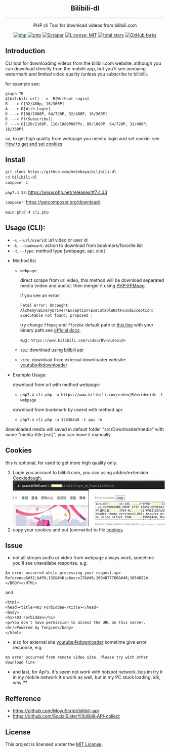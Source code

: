 <div align="center">
    <h2>Bilibili-dl</h2>

---

PHP cli Tool for download videos from bilibili.com

[![php](https://img.shields.io/badge/php-7.4.33-purple?logo=php&logoColor=white)](https://www.php.net/releases/#7.4.33)
[![php](https://img.shields.io/badge/bilibili-api-orange?logo=Fireship&logoColor=white)](https://github.com/MoyuScript/bilibili-api)
[![Scraper](https://img.shields.io/badge/page-scrapper-blue?logo=strapi&logoColor=blue)](#)
[![License: MIT](https://img.shields.io/badge/License-MIT-red.svg?logo=github)](https://opensource.org/licenses/MIT)
[![total stars](https://img.shields.io/github/stars/motebaya/bilibili-dl.svg?style=social)](https://github.com/motebaya/Picuki/stargazers)
[![GitHub forks](https://img.shields.io/github/forks/motebaya/bilibili-dl.svg?style=social)](https://github.com/motebaya/Picuki/network/members)

</div>

## Introduction

CLI tool for downloading videos from the bilibili.com website. although you can download directly from the mobile app, but you'il see annoying watermark and limited video quality (unless you subscribe to bilibili).

for example see:

```mermaid
graph TB
A[bilibili url] -->  B[Without Login]
B ---> C[32/480p, 16/360P]
A ---> D[With Login]
D ---> E[80/1080P, 64/720P, 32/480P, 16/360P]
D ---> F((Subscribe))
F ---> G[120/2160P, 116/1080P60FPs, 80/1080P, 64/720P, 32/480P, 16/360P]

```

so, to get high quality from webpage you need a login and set cookie. see [How to get and set cookies](#Cookies)

## Install

```bash
git clone https://github.com/motebaya/bilibili-dl
cd bilibili-dl
composer i
```

`php7.4.33`: https://www.php.net/releases/#7.4.33

`composer`: https://getcomposer.org/download/

`main`: `php7.4 cli.php`

## Usage (CLI):

- `-u`,`--url/userid`: url video or user id
- `-b`, `--bookmark`: action to download from bookmark/favorite list
- `-t`, `--type`: method type [webpage, api, site]

* Method list

  - `webpage`:

    direct scrape from url video,
    this method will be download separated media (video and audio).
    then merger it using [PHP-FFMpeg](https://github.com/PHP-FFMpeg/PHP-FFMpeg)

    if you see an error:

    ```
    Fatal error: Uncaught Alchemy\BinaryDriver\Exception\ExecutableNotFoundException: Executable not found, proposed :
    ```

    try change `ffmpeg` and `ffprobe` default path to [this line](src/Downloader/Merger.php#L24) with your binary path.see [official docs](https://github.com/PHP-FFMpeg/PHP-FFMpeg#documentation).

    e.g : `https://www.bilibili.com/video/BV<videoid>`

  - `api`: download using [bilibili api](https://socialsisteryi.github.io/bilibili-API-collect/)

  - `site`: download from external downloader website: [youtube4kdownloader](https://youtube4kdownloader.com/)

- Example Usage:

  download from url with method webpage:

  - `php7.4 cli.php -u https://www.bilibili.com/video/BV<videoid> -t webpage`

  download from bookmark by userid with method api:

  - `php7.4 cli.php -u 32638440 -t api -b`

downloaded media will saved in default folder "src/Downloader/media" with name "media-title.[ext]", you can move it manually.

## Cookies

this is optional, for used to get more high quality only.

1. Login you account to bilibili.com, you can using addon/extension [Cookiedough](https://chrome.google.com/webstore/detail/cookiedough/hacigcgfiefikmkmmmncaiaijoffndpl).
   ![example](src/Images/cookies-get-example.png)
2. copy your cookies and put (overwrite) to file [cookies](cookies)

## Issue

- not all stream audio or video from webpage always work, sometime you'il see unavailabe response. e.g:

```<HTML><HEAD><TITLE>Error</TITLE></HEAD><BODY>
An error occurred while processing your request.<p>
Reference&#32;&#35;132&#46;e6eece17&#46;1694877766&#46;1654822b
</BODY></HTML>
```

and

```<!DOCTYPE HTML PUBLIC "-//IETF//DTD HTML 2.0//EN">
<html>
<head><title>403 Forbidden</title></head>
<body>
<h1>403 Forbidden</h1>
<p>You don't have permission to access the URL on this server.<hr/>Powered by Tengine</body>
</html>
```

- also for external site [youtube4kdownloader](https://youtube4kdownloader.com/) sometime give error response, e.g:

```
An error occurred from remote video site. Please try with other download link
```

- and last, for Api's. it's seem not work with hotspot network. bcs im try it in my mobile network it's work as well, but in my PC stuck loading. idk, why ??

## Refference

- https://github.com/MoyuScript/bilibili-api
- https://github.com/SocialSisterYi/bilibili-API-collect

## License

This project is licensed under the [MIT License](LICENSE).
